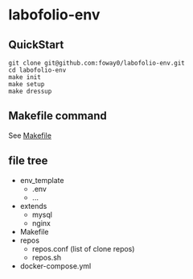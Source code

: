 # labofolio-env

## QuickStart

```
git clone git@github.com:foway0/labofolio-env.git
cd labofolio-env
make init
make setup
make dressup
```

## Makefile command

See [Makefile](https://github.com/foway0/labofolio-env/blob/master/Makefile)

## file tree

+ env_template
  - .env
  - ...
+ extends
  - mysql
  - nginx
+ Makefile
+ repos
  + repos.conf (list of clone repos)
  + repos.sh
+ docker-compose.yml